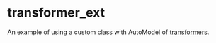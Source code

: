 # transformer_ext
An example of using a custom class with AutoModel of [transformers](https://huggingface.co/docs/transformers/custom_models#registering-a-model-with-custom-code-to-the-auto-classes).
